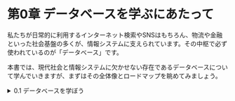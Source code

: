 # 第0章 データベースを学ぶにあたって
私たちが日常的に利用するインターネット検索やSNSはもちろん、物流や金融といった社会基盤の多くが、情報システムに支えられています。その中枢で必ず使われているのが「データベース」です。

本書では、現代社会と情報システムに欠かせない存在であるデータベースについて学んでいきますが、まずはその全体像とロードマップを眺めてみましょう。

<details><summary>0.1 データベースを学ぼう</summary>
0.1.1 データベースとSQL
        
        ATMの利用、チケットの予約、インターネットショッピング、オンラインゲームなどの仕組みの中枢で活躍しているのがデータベースです。
        
        データベースに格納されている情報は、専用の操作言語SQLを利用して、外部からアクセスして検索したり書き換えたりします。
        SQLの上達の近道は、実際に手を動かしてたくさんのSQL文を書き、実行してみることです。</details>
